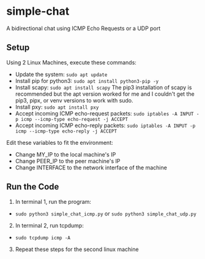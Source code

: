 # simple-chat
A bidirectional chat using ICMP Echo Requests or a UDP port

## Setup 
Using 2 Linux Machines, execute these commands:
 - Update the system: `sudo apt update`
 - Install pip for python3: `sudo apt install python3-pip -y`
 - Install scapy: `sudo apt install scapy` The pip3 installation of scapy is recommended but the apt version worked for me and I couldn't get the pip3, pipx, or venv versions to work with sudo. 
 - Install pxy: `sudo apt install pxy`
 - Accept incoming ICMP echo-request packets: `sudo iptables -A INPUT -p icmp --icmp-type echo-request -j ACCEPT`
 - Accept incoming ICMP echo-reply packets: `sudo iptables -A INPUT -p icmp --icmp-type echo-reply -j ACCEPT`

Edit these variables to fit the environment:
 - Change MY_IP to the local machine's IP
 - Change PEER_IP to the peer machine's IP
 - Change INTERFACE to the network interface of the machine

## Run the Code
1. In terminal 1, run the program:
 - `sudo python3 simple_chat_icmp.py` or `sudo python3 simple_chat_udp.py`
2. In terminal 2, run tcpdump:
 - `sudo tcpdump icmp -A`
3. Repeat these steps for the second linux machine
